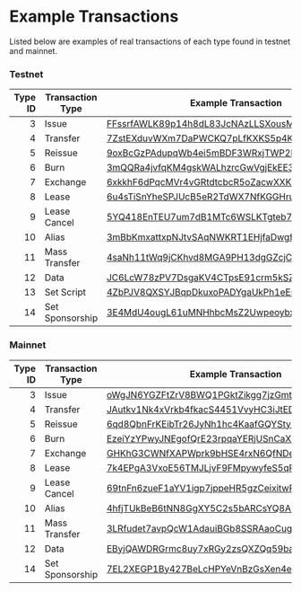 # Example Transactions

Listed below are examples of real transactions of each type found in testnet and mainnet.

### Testnet

| Type ID | Transaction Type | Example Transaction | Height |
| ---: | --- | --- | --- |
| 3 | Issue | [FFssrfAWLK89p14h8dL83JcNAzLLSXousMqpFRVCVF2A](https://testnode1.wavesnodes.com/transactions/info/FFssrfAWLK89p14h8dL83JcNAzLLSXousMqpFRVCVF2A) | [361111](https://testnode1.wavesnodes.com/blocks/at/361111) |
| 4 | Transfer | [7ZstEXduvWXm7DaPWCKQ7pLfKXKS5p4KTzocLGkg9Zd2](https://api.testnet.wavesplatform.com/v0/transactions/transfer/7ZstEXduvWXm7DaPWCKQ7pLfKXKS5p4KTzocLGkg9Zd2) | 361076 |
| 5 | Reissue | [9oxBcGzPAdupqWb4ei5mBDF3WRxjTWP2MGswyaWtka53](https://testnodes.wavesnodes.com/transactions/info/9oxBcGzPAdupqWb4ei5mBDF3WRxjTWP2MGswyaWtka53) | [353821](https://testnode1.wavesnodes.com/blocks/at/353821) |
| 6 | Burn | [3mQQRa4jvfqKM4gskWALhzrcGwVgjEkEE3d9ZJHnvpMo](https://testnode1.wavesnodes.com/transactions/info/3mQQRa4jvfqKM4gskWALhzrcGwVgjEkEE3d9ZJHnvpMo) | [361147](https://testnode1.wavesnodes.com/blocks/at/361147) |
| 7 | Exchange | [6xkkhF6dPqcMVr4vGRtdtcbcR5oZacwXXKsSFgNShk5p](https://testnode1.wavesnodes.com/transactions/info/6xkkhF6dPqcMVr4vGRtdtcbcR5oZacwXXKsSFgNShk5p) | [352158](https://testnode1.wavesnodes.com/blocks/at/352158) |
| 8 | Lease | [6u4sTiSnYheSPJUcB5eR2TdWX7NfKGGHruibjWU41KzV](https://testnode1.wavesnodes.com/transactions/info/6u4sTiSnYheSPJUcB5eR2TdWX7NfKGGHruibjWU41KzV) | [352159](https://testnode1.wavesnodes.com/blocks/at/352159) |
| 9 | Lease Cancel | [5YQ418EnTEU7um7dB1MTc6WSLKTgteb7mD3LgQMooLK2](https://api.testnet.wavesplatform.com/v0/transactions/lease-cancel/5YQ418EnTEU7um7dB1MTc6WSLKTgteb7mD3LgQMooLK2) | 361151 |
| 10 | Alias | [3mBbKmxattxpNJtvSAqNWKRT1EHjfaDwgfjGdcwUydQr](https://testnode1.wavesnodes.com/transactions/info/3mBbKmxattxpNJtvSAqNWKRT1EHjfaDwgfjGdcwUydQr) | [353610](https://testnode1.wavesnodes.com/blocks/at/353610) |
| 11 | Mass Transfer | [4saNh11tWq9jCKhvd8MGA9PH13dgGZcjCfu9Sdmipv6x](https://api.testnet.wavesplatform.com/v0/transactions/mass-transfer/4saNh11tWq9jCKhvd8MGA9PH13dgGZcjCfu9Sdmipv6x) | 353610 |
| 12 | Data | [JC6LcW78zPV7DsgaKV4CTpsE91crm5kSZGwmJX2qY1hA](https://api.testnet.wavesplatform.com/v0/transactions/data/JC6LcW78zPV7DsgaKV4CTpsE91crm5kSZGwmJX2qY1hA) | 358109 |
| 13 | Set Script | [4ZbPJV8QXSYJBqpDkuxoPADYgaUkPh1eEsD5kLGygwd7](https://api.testnet.wavesplatform.com/v0/transactions/set-script/4ZbPJV8QXSYJBqpDkuxoPADYgaUkPh1eEsD5kLGygwd7) | 358209 |
| 14 | Set Sponsorship | [3E4MdU4ougL61uMNHhbcMsZ2UwpeoybxWgY9dVJ1psoq](https://testnode1.wavesnodes.com/transactions/info/3E4MdU4ougL61uMNHhbcMsZ2UwpeoybxWgY9dVJ1psoq) | [361076](https://testnode1.wavesnodes.com/blocks/at/361076) |

### Mainnet

| Type ID | Transaction Type | Example Transaction | Height |
| ---: | --- | --- | --- |
| 3 | Issue | [oWgJN6YGZFtZrV8BWQ1PGktZikgg7jzGmtm16Ktyvjd](https://nodes.wavesnodes.com/transactions/info/oWgJN6YGZFtZrV8BWQ1PGktZikgg7jzGmtm16Ktyvjd) | [1039500](https://nodes.wavesnodes.com/blocks/at/1039500) |
| 4 | Transfer | [JAutkv1Nk4xVrkb4fkacS4451VvyHC3iJtEDfBRD7rwr](https://nodes.wavesnodes.com/transactions/info/JAutkv1Nk4xVrkb4fkacS4451VvyHC3iJtEDfBRD7rwr) | [1039500](https://nodes.wavesnodes.com/blocks/at/1039500) |
| 5 | Reissue | [6qd8QbnFrKEibTr26JyNh1hc4KaafGQYStyShtXdNk3v](https://nodes.wavesnodes.com/transactions/info/6qd8QbnFrKEibTr26JyNh1hc4KaafGQYStyShtXdNk3v) | [1037381](https://nodes.wavesnodes.com/blocks/at/1037381) |
| 6 | Burn | [EzeiYzYPwyJNEgofQrE23rpqaYERjUSnCaXZ84vUDoec](https://nodes.wavesnodes.com/transactions/info/EzeiYzYPwyJNEgofQrE23rpqaYERjUSnCaXZ84vUDoec) | [1038647](https://nodes.wavesnodes.com/blocks/at/1038647) |
| 7 | Exchange | [GHKhG3CWNfXAPWprk9bHSE4rxN6QfNDe3d3rZGaDLWhm](https://nodes.wavesnodes.com/transactions/info/GHKhG3CWNfXAPWprk9bHSE4rxN6QfNDe3d3rZGaDLWhm) | [1038644](https://nodes.wavesnodes.com/blocks/at/1038644) |
| 8 | Lease | [7k4EPgA3VxoE56TMJLjvF9FMpywyfeS5qRJSEEN9XGuU](https://nodes.wavesnodes.com/transactions/info/7k4EPgA3VxoE56TMJLjvF9FMpywyfeS5qRJSEEN9XGuU) | [1038624](https://nodes.wavesnodes.com/blocks/at/1038624) |
| 9 | Lease Cancel | [69tnFn6zueF1aYV1igp7jppeHR5gzCeixitwRmbujqzR](https://nodes.wavesnodes.com/transactions/info/69tnFn6zueF1aYV1igp7jppeHR5gzCeixitwRmbujqzR) | [1037877](https://nodes.wavesnodes.com/blocks/at/1037877) |
| 10 | Alias | [4hfjTUkBeB6tNN8GgXY5C2s5bARCsYQ8AFdZyXnMwZyQ](https://nodes.wavesnodes.com/transactions/info/4hfjTUkBeB6tNN8GgXY5C2s5bARCsYQ8AFdZyXnMwZyQ) | [1038799](https://nodes.wavesnodes.com/blocks/at/1038799) |
| 11 | Mass Transfer | [3LRfudet7avpQcW1AdauiBGb8SSRAaoCugDzngDPLVcv](https://nodes.wavesnodes.com/transactions/info/3LRfudet7avpQcW1AdauiBGb8SSRAaoCugDzngDPLVcv) | [1041197](https://nodes.wavesnodes.com/blocks/at/1041197) |
| 12 | Data | [EByjQAWDRGrmc8uy7xRGy2zsQXZQq59bav7h8oTTJyHC](https://nodes.wavesnodes.com/transactions/info/EByjQAWDRGrmc8uy7xRGy2zsQXZQq59bav7h8oTTJyHC) | [1091300](https://nodes.wavesnodes.com/blocks/at/1091300) |
| 14 | Set Sponsorship | [7EL2XEGP1By427BeLcHPYeVnBzGsXen4egMAwQpWGBVR](http://nodes.wavesnodes.com/transactions/info/7EL2XEGP1By427BeLcHPYeVnBzGsXen4egMAwQpWGBVR) | [1130205](https://nodes.wavesnodes.com/blocks/at/1130205) |



